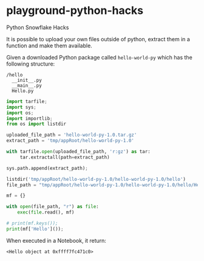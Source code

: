 # playground-python-hacks
Python Snowflake Hacks

It is possible to upload your own files outside of python, extract them in a function and make them available.

Given a downloaded Python package called `hello-world-py` which has the following structure:

```
/hello
  __init__.py
  __main__.py
  Hello.py
```

```python
import tarfile;
import sys;
import os;
import importlib;
from os import listdir

uploaded_file_path = 'hello-world-py-1.0.tar.gz'
extract_path = 'tmp/appRoot/hello-world-py-1.0'

with tarfile.open(uploaded_file_path, 'r:gz') as tar:
     tar.extractall(path=extract_path)

sys.path.append(extract_path);

listdir('tmp/appRoot/hello-world-py-1.0/hello-world-py-1.0/hello')
file_path = "tmp/appRoot/hello-world-py-1.0/hello-world-py-1.0/hello/Hello.py"

mf = {}

with open(file_path, "r") as file: 
    exec(file.read(), mf)

# print(mf.keys());
print(mf['Hello']());
```

When executed in a Notebook, it return:

```
<Hello object at 0xffff7fc471c0>
```

